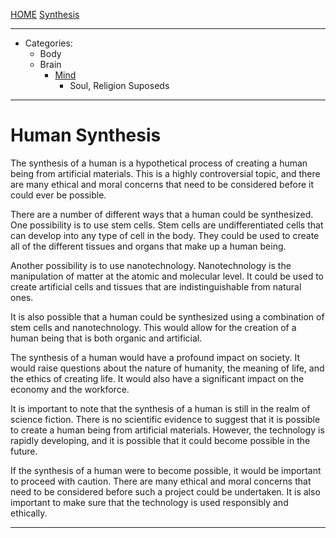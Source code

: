 [HOME](/README.md) [Synthesis](/assets/docs/synthesis/readme.md)   

------------------------------   

- Categories:
  - Body
  - Brain
    - [Mind](/assets/docs/synthesis/humans/mind/readme.md)      
      - Soul, Religion Suposeds

------------------------------      

# Human Synthesis   

The synthesis of a human is a hypothetical process of creating a human being from artificial materials. This is a highly controversial topic, and there are many ethical and moral concerns that need to be considered before it could ever be possible.

There are a number of different ways that a human could be synthesized. One possibility is to use stem cells. Stem cells are undifferentiated cells that can develop into any type of cell in the body. They could be used to create all of the different tissues and organs that make up a human being.

Another possibility is to use nanotechnology. Nanotechnology is the manipulation of matter at the atomic and molecular level. It could be used to create artificial cells and tissues that are indistinguishable from natural ones.

It is also possible that a human could be synthesized using a combination of stem cells and nanotechnology. This would allow for the creation of a human being that is both organic and artificial.

The synthesis of a human would have a profound impact on society. It would raise questions about the nature of humanity, the meaning of life, and the ethics of creating life. It would also have a significant impact on the economy and the workforce.

It is important to note that the synthesis of a human is still in the realm of science fiction. There is no scientific evidence to suggest that it is possible to create a human being from artificial materials. However, the technology is rapidly developing, and it is possible that it could become possible in the future.

If the synthesis of a human were to become possible, it would be important to proceed with caution. There are many ethical and moral concerns that need to be considered before such a project could be undertaken. It is also important to make sure that the technology is used responsibly and ethically.   

-------------------------------
